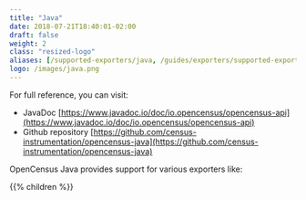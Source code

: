 ```yaml
---
title: "Java"
date: 2018-07-21T18:40:01-02:00
draft: false
weight: 2
class: "resized-logo"
aliases: [/supported-exporters/java, /guides/exporters/supported-exporters/java]
logo: /images/java.png
---
```


For full reference, you can visit:

* JavaDoc  [https://www.javadoc.io/doc/io.opencensus/opencensus-api](https://www.javadoc.io/doc/io.opencensus/opencensus-api)
* Github repository [https://github.com/census-instrumentation/opencensus-java](https://github.com/census-instrumentation/opencensus-java)

OpenCensus Java provides support for various exporters like:

{{% children %}}
